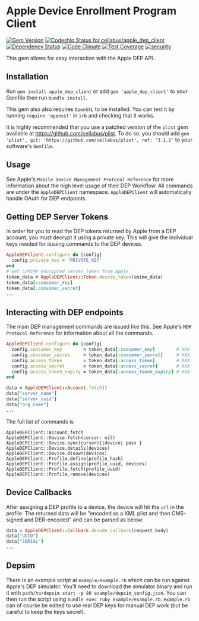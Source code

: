 # Apple Device Enrollment Program Client

[![Gem Version](https://badge.fury.io/rb/apple_dep_client.svg)](https://badge.fury.io/rb/apple_dep_client)
[ ![Codeship Status for cellabus/apple_dep_client](https://codeship.com/projects/c0524f60-c7a7-0132-b06e-4a390261e3f5/status?branch=master)](https://codeship.com/projects/74982)
[![Dependency Status](https://gemnasium.com/cellabus/apple_dep_client.svg)](https://gemnasium.com/cellabus/apple_dep_client)
[![Code Climate](https://codeclimate.com/github/cellabus/apple_dep_client/badges/gpa.svg)](https://codeclimate.com/github/cellabus/apple_dep_client)
[![Test Coverage](https://codeclimate.com/github/cellabus/apple_dep_client/badges/coverage.svg)](https://codeclimate.com/github/cellabus/apple_dep_client/coverage)
[![security](https://hakiri.io/github/cellabus/apple_dep_client/master.svg)](https://hakiri.io/github/cellabus/apple_dep_client/master)

This gem allows for easy interaction with the Apple DEP API.

## Installation

Run `gem install apple_dep_client` or add `gem 'apple_dep_client'` to your
Gemfile then run `bundle install`.

This gem also also requires `OpenSSL` to be installed.  You can test it by
running `require 'openssl'` in `irb` and checking that it works.

It is highly recommended that you use a patched version of the `plist` gem
available at https://github.com/cellabus/plist.  To do so, you should add
`gem 'plist', git: 'https://github.com/cellabus/plist', ref: '3.1.2'` to your
software's `Gemfile`.

## Usage

See Apple's `Mobile Device Management Protocol Reference` for more information
about the high level usage of their DEP Workflow.  All commands are under the
`AppleDEPClient` namespace.  `AppleDEPClient` will
automatically handle OAuth for DEP endpoints.

## Getting DEP Server Tokens

In order for you to read the DEP tokens returned by Apple from a DEP account,
you must decrypt it using a private key.  This will give the individual
keys needed for issuing commands to the DEP devices.

```ruby
AppleDEPClient.configure do |config|
  config.private_key = 'PRIVATE_KEY'
end
# Get S/MIME encrypted Server Token from Apple
token_data = AppleDEPClient::Token.decode_token(smime_data)
token_data[:consumer_key]
token_data[:consumer_secret]
...
```

## Interacting with DEP endpoints

The main DEP management commands are issued like this.  See Apple's
`MDM Protocol Reference` for information about all the commands.

```ruby
AppleDEPClient.configure do |config|
  config.consumer_key        = token_data[:consumer_key]        # XXX
  config.consumer_secret     = token_data[:consumer_secret]     # XXX
  config.access_token        = token_data[:access_token]        # XXX
  config.access_secret       = token_data[:access_secret]       # XXX
  config.access_token_expiry = token_data[:access_token_expiry] # XXX
end

data = AppleDEPClient::Account.fetch()
data["server_name"]
data["server_uuid"]
data["org_name"]
...
```

The full list of commands is

```
AppleDEPClient::Account.fetch
AppleDEPClient::Device.fetch(cursor: nil)
AppleDEPClient::Device.sync(cursor){|device| pass }
AppleDEPClient::Device.details(devices)
AppleDEPClient::Device.disown(devices)
AppleDEPClient::Profile.define(profile_hash)
AppleDEPClient::Profile.assign(profile_uuid, devices)
AppleDEPClient::Profile.fetch(profile_uuid)
AppleDEPClient::Profile.remove(devices)
```

## Device Callbacks

After assigning a DEP profile to a device, the device will hit the `url` in the profile.
The returned data will be "encoded as a XML plist and then CMS-signed and DER-encoded"
and can be parsed as below:

```ruby
data = AppleDEPClient::Callback.decode_callback(request_body)
data["UDID"]
data["SERIAL"]
...
```

## Depsim

There is an example script at `example/example.rb` which can be run against
Apple's DEP simulator.  You'll need to download the simulator binary and
run it with `path/to/depsim start -p 80 example/depsim_config.json`.  You can
then run the script using `bundle exec ruby example/example.rb`.  `example.rb`
can of course be edited to use real DEP keys for manual DEP work (but be
careful to keep the keys secret).
